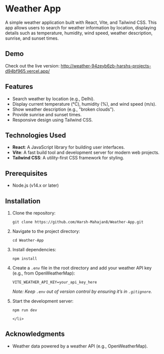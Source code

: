 <h1>Weather App</h1>
<p>A simple weather application built with React, Vite, and Tailwind CSS. This app allows users to search for weather information by location, displaying details such as temperature, humidity, wind speed, weather description, sunrise, and sunset times.</p>

<h2>Demo</h2>
<p>Check out the live version: <a href="http://weather-94zeyb6zb-harshs-projects-d94bf965.vercel.app/" target="_blank">http://weather-94zeyb6zb-harshs-projects-d94bf965.vercel.app/</a></p>

<h2>Features</h2>
<ul>
    <li>Search weather by location (e.g., Delhi).</li>
    <li>Display current temperature (°C), humidity (%), and wind speed (m/s).</li>
    <li>Show weather description (e.g., "broken clouds").</li>
    <li>Provide sunrise and sunset times.</li>
    <li>Responsive design using Tailwind CSS.</li>
</ul>

<h2>Technologies Used</h2>
<ul>
    <li><strong>React</strong>: A JavaScript library for building user interfaces.</li>
    <li><strong>Vite</strong>: A fast build tool and development server for modern web projects.</li>
    <li><strong>Tailwind CSS</strong>: A utility-first CSS framework for styling.</li>
</ul>

<h2>Prerequisites</h2>
<ul>
    <li>Node.js (v14.x or later)</li>
</ul>

<h2>Installation</h2>
<ol>
    <li>Clone the repository:
        <pre><code>git clone https://github.com/Harsh-Mahajan8/Weather-App.git</code></pre>
    </li>
    <li>Navigate to the project directory:
        <pre><code>cd Weather-App</code></pre>
    </li>
    <li>Install dependencies:
        <pre><code>npm install</code></pre></li>
    <li>Create a <code>.env</code> file in the root directory and add your weather API key (e.g., from OpenWeatherMap):
    <pre><code>VITE_WEATHER_API_KEY=your_api_key_here</code></pre>
    <p><em>Note: Keep <code>.env</code> out of version control by ensuring it’s in <code>.gitignore</code>.</em></p>
    </li>
    <li>Start the development server:
    <pre><code>npm run dev</code></pre>

    </li>
</ol>

<h2>Acknowledgments</h2>
<ul>
    <li>Weather data powered by a weather API (e.g., OpenWeatherMap).</li>
</ul>
